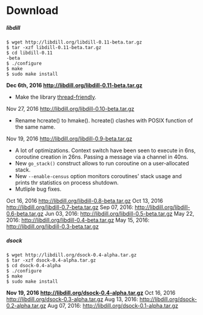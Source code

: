 
# Download

##### libdill

```
$ wget http://libdill.org/libdill-0.11-beta.tar.gz
$ tar -xzf libdill-0.11-beta.tar.gz 
$ cd libdill-0.11
-beta
$ ./configure
$ make
$ sudo make install
```

**Dec 6th, 2016 <http://libdill.org/libdill-0.11-beta.tar.gz>**

* Make the library [thread-friendly](threads.html).

Nov 27, 2016 <http://libdill.org/libdill-0.10-beta.tar.gz>

* Rename hcreate() to hmake(). hcreate() clashes with POSIX function of the same name.

Nov 19, 2016 <http://libdill.org/libdill-0.9-beta.tar.gz>

* A lot of optimizations. Context switch have been seen to execute in 6ns, coroutine creation in 26ns. Passing a message via a channel in 40ns.
* New `go_stack()` construct allows to run coroutine on a user-allocated stack. 
* New `--enable-census` option monitors coroutines' stack usage and prints thr statistics on process shutdown.
* Mutliple bug fixes.

Oct 16, 2016 <http://libdill.org/libdill-0.8-beta.tar.gz>
Oct 13, 2016 <http://libdill.org/libdill-0.7-beta.tar.gz>
Sep 07, 2016: <http://libdill.org/libdill-0.6-beta.tar.gz>
Jun 03, 2016: <http://libdill.org/libdill-0.5-beta.tar.gz>
May 22, 2016: <http://libdill.org/libdill-0.4-beta.tar.gz>
May 15, 2016: <http://libdill.org/libdill-0.3-beta.tar.gz>

##### dsock 

```
$ wget http://libdill.org/dsock-0.4-alpha.tar.gz
$ tar -xzf dsock-0.4-alpha.tar.gz 
$ cd dsock-0.4-alpha
$ ./configure
$ make
$ sudo make install
```

**Nov 19, 2016  <http://libdill.org/dsock-0.4-alpha.tar.gz>**
Oct 16, 2016  <http://libdill.org/dsock-0.3-alpha.tar.gz>
Aug 13, 2016: <http://libdill.org/dsock-0.2-alpha.tar.gz>
Aug 07, 2016: <http://libdill.org/dsock-0.1-alpha.tar.gz>

